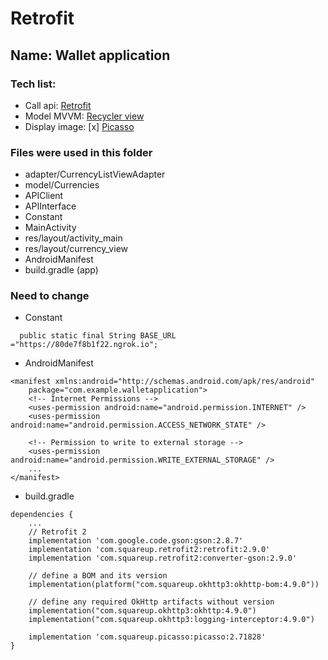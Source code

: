 # Retrofit
## Name: Wallet application
### Tech list:
- Call api: [Retrofit](https://square.github.io/retrofit/)
- Model MVVM: [Recycler view](https://developer.android.com/guide/topics/ui/layout/recyclerview)
- Display image: [x] [Picasso](https://square.github.io/picasso/) 

### Files were used in this folder
- adapter/CurrencyListViewAdapter
- model/Currencies
- APIClient
- APIInterface
- Constant
- MainActivity
- res/layout/activity_main
- res/layout/currency_view
- AndroidManifest
- build.gradle (app)

### Need to change
- Constant
```
  public static final String BASE_URL ="https://80de7f8b1f22.ngrok.io";
```

- AndroidManifest
```
<manifest xmlns:android="http://schemas.android.com/apk/res/android"
    package="com.example.walletapplication">
    <!-- Internet Permissions -->
    <uses-permission android:name="android.permission.INTERNET" />
    <uses-permission android:name="android.permission.ACCESS_NETWORK_STATE" />

    <!-- Permission to write to external storage -->
    <uses-permission android:name="android.permission.WRITE_EXTERNAL_STORAGE" />
    ...
</manifest>
```

- build.gradle
```
dependencies {
    ...
    // Retrofit 2
    implementation 'com.google.code.gson:gson:2.8.7'
    implementation 'com.squareup.retrofit2:retrofit:2.9.0'
    implementation 'com.squareup.retrofit2:converter-gson:2.9.0'

    // define a BOM and its version
    implementation(platform("com.squareup.okhttp3:okhttp-bom:4.9.0"))

    // define any required OkHttp artifacts without version
    implementation("com.squareup.okhttp3:okhttp:4.9.0")
    implementation("com.squareup.okhttp3:logging-interceptor:4.9.0")

    implementation 'com.squareup.picasso:picasso:2.71828'
}
```


